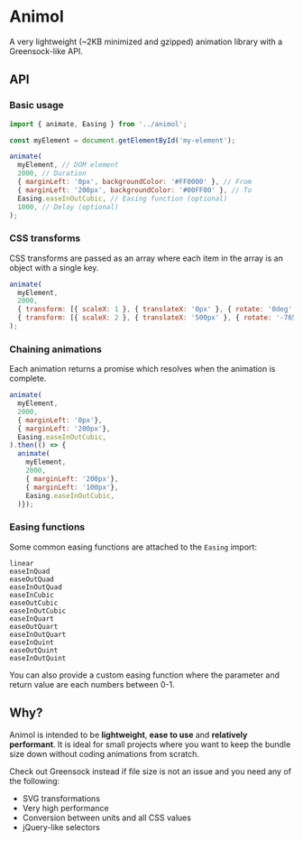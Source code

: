 # Animol

A very lightweight (~2KB minimized and gzipped) animation library with a Greensock-like API.

## API

### Basic usage
```javascript
import { animate, Easing } from '../animol';

const myElement = document.getElementById('my-element');

animate(
  myElement, // DOM element
  2000, // Duration
  { marginLeft: '0px', backgroundColor: '#FF0000' }, // From
  { marginLeft: '200px', backgroundColor: '#00FF00' }, // To
  Easing.easeInOutCubic, // Easing function (optional)
  1000, // Delay (optional)
);
```

### CSS transforms
CSS transforms are passed as an array where each item in the array is an object with a single key.

```javascript
animate(
  myElement,
  2000,
  { transform: [{ scaleX: 1 }, { translateX: '0px' }, { rotate: '0deg' }] },
  { transform: [{ scaleX: 2 }, { translateX: '500px' }, { rotate: '-765deg' }] },
);
```

### Chaining animations
Each animation returns a promise which resolves when the animation is complete.
```javascript
animate(
  myElement,
  2000,
  { marginLeft: '0px'},
  { marginLeft: '200px'},
  Easing.easeInOutCubic,
).then(() => {
  animate(
    myElement,
    2000,
    { marginLeft: '200px'},
    { marginLeft: '100px'},
    Easing.easeInOutCubic,
  )});
```

### Easing functions
Some common easing functions are attached to the `Easing` import:
```
linear
easeInQuad
easeOutQuad
easeInOutQuad
easeInCubic
easeOutCubic
easeInOutCubic
easeInQuart
easeOutQuart
easeInOutQuart
easeInQuint
easeOutQuint
easeInOutQuint
```

You can also provide a custom easing function where the parameter and return value are each numbers between 0-1.

## Why?
Animol is intended to be **lightweight**, **ease to use** and **relatively performant**. It is ideal for small projects where you want to keep the bundle size down without coding animations from scratch.

Check out Greensock instead if file size is not an issue and you need any of the following:
 * SVG transformations
 * Very high performance
 * Conversion between units and all CSS values
 * jQuery-like selectors
